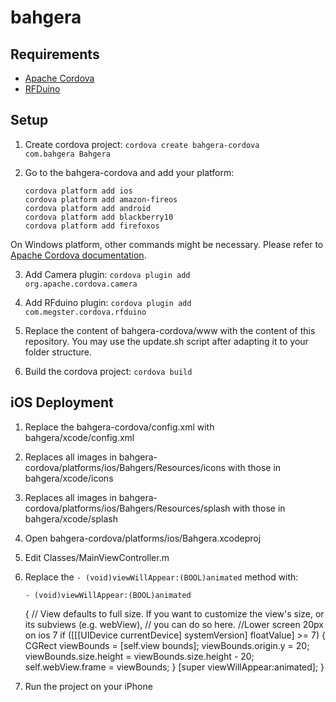 # bahgera

## Requirements

* <a href="http://cordova.apache.org/">Apache Cordova</a>
* <a href="http://www.rfduino.com/">RFDuino</a>

## Setup

1. Create cordova project:
<code>cordova create bahgera-cordova com.bahgera Bahgera</code>

2. Go to the bahgera-cordova and add your platform:
	<div><code>cordova platform add ios</code></div>
	<div><code>cordova platform add amazon-fireos</code></div>
	<div><code>cordova platform add android</code></div>
    <div><code>cordova platform add blackberry10</code></div>
    <div><code>cordova platform add firefoxos</code></div>
On Windows platform, other commands might be necessary. Please refer to <a href="http://cordova.apache.org/docs/en/4.0.0//guide_cli_index.md.html#The%20Command-Line%20Interface">Apache Cordova documentation</a>.

3. Add Camera plugin:
<code>cordova plugin add org.apache.cordova.camera</code>

4. Add RFduino plugin:
<code>cordova plugin add com.megster.cordova.rfduino</code>

5. Replace the content of bahgera-cordova/www with the content of this repository. You may use the update.sh script after adapting it to your folder structure.

6. Build the cordova project:
<code>cordova build</code>

<h2>iOS Deployment</h2>

1. Replace the bahgera-cordova/config.xml with bahgera/xcode/config.xml

2. Replaces all images in bahgera-cordova/platforms/ios/Bahgers/Resources/icons with those in bahgera/xcode/icons

3. Replaces all images in bahgera-cordova/platforms/ios/Bahgers/Resources/splash with those in bahgera/xcode/splash

4. Open bahgera-cordova/platforms/ios/Bahgera.xcodeproj

5. Edit Classes/MainViewController.m

6. Replace the <code>- (void)viewWillAppear:(BOOL)animated</code> method with:

	<code>- (void)viewWillAppear:(BOOL)animated</code>

	{
		// View defaults to full size.  If you want to customize the view's size, or its subviews (e.g. webView),
		// you can do so here.
		//Lower screen 20px on ios 7
		if ([[[UIDevice currentDevice] systemVersion] floatValue] >= 7) {
			CGRect viewBounds = [self.view bounds];
			viewBounds.origin.y = 20;
			viewBounds.size.height = viewBounds.size.height - 20;
			self.webView.frame = viewBounds;
		}
		[super viewWillAppear:animated];
	}


7. Run the project on your iPhone
